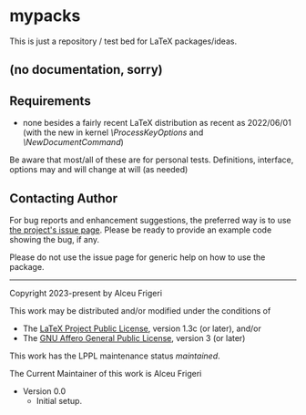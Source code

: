 mypacks
==========

This is just a repository / test bed for LaTeX packages/ideas.

(no documentation, sorry)
--------------

## Requirements
* none besides a fairly recent LaTeX distribution as recent as 2022/06/01
(with the new in kernel *\ProcessKeyOptions* and *\NewDocumentCommand*)


Be aware that most/all of these are for personal tests. Definitions, interface, options may and will change at will (as needed)


## Contacting Author

For bug reports and enhancement suggestions, the preferred way is to use
[the project's issue page](https://github.com/alceu-frigeri/mypacks/issues).
Please be ready to provide an example code showing the bug, if any.

Please do not use the issue page for generic help on how to use the package.

-------------
Copyright 2023-present by Alceu Frigeri

 This work may be distributed and/or modified under the
 conditions of

 * The [LaTeX Project Public License](http://www.latex-project.org/lppl.txt), version 1.3c (or later), and/or
 * The [GNU Affero General Public License](https://www.gnu.org/licenses/agpl-3.0.html), version 3 (or later)

This work has the LPPL maintenance status *maintained*.

The Current Maintainer of this work is Alceu Frigeri


* Version 0.0
    - Initial setup.
